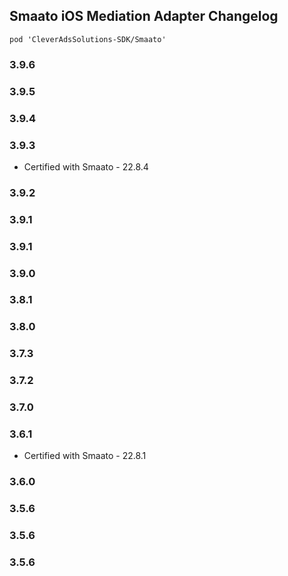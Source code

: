 ## Smaato iOS Mediation Adapter Changelog
`pod 'CleverAdsSolutions-SDK/Smaato'`

### 3.9.6

### 3.9.5

### 3.9.4

### 3.9.3
- Certified with Smaato - 22.8.4

### 3.9.2

### 3.9.1

### 3.9.1

### 3.9.0

### 3.8.1

### 3.8.0

### 3.7.3

### 3.7.2

### 3.7.0

### 3.6.1
- Certified with Smaato - 22.8.1

### 3.6.0

### 3.5.6

### 3.5.6

### 3.5.6
